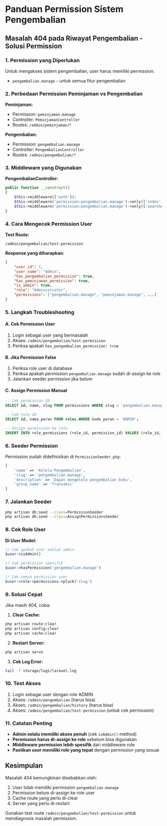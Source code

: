 # Panduan Permission Sistem Pengembalian

## Masalah 404 pada Riwayat Pengembalian - Solusi Permission

### 1. **Permission yang Diperlukan**

Untuk mengakses sistem pengembalian, user harus memiliki permission:

-   `pengembalian.manage` - untuk semua fitur pengembalian

### 2. **Perbedaan Permission Peminjaman vs Pengembalian**

**Peminjaman:**

-   Permission: `peminjaman.manage`
-   Controller: `PeminjamanController`
-   Routes: `/admin/peminjaman/*`

**Pengembalian:**

-   Permission: `pengembalian.manage`
-   Controller: `PengembalianController`
-   Routes: `/admin/pengembalian/*`

### 3. **Middleware yang Digunakan**

**PengembalianController:**

```php
public function __construct()
{
    $this->middleware(['auth']);
    $this->middleware('permission:pengembalian.manage')->only(['index', 'create', 'store', 'show', 'history']);
    $this->middleware('permission:pengembalian.manage')->only(['searchAnggota', 'getPeminjamanAktif', 'scanBarcode', 'scanBarcodeAnggota']);
}
```

### 4. **Cara Mengecek Permission User**

**Test Route:**

```
/admin/pengembalian/test-permission
```

**Response yang diharapkan:**

```json
{
    "user_id": 1,
    "user_name": "Admin",
    "has_pengembalian_permission": true,
    "has_peminjaman_permission": true,
    "is_admin": true,
    "role": "Administrator",
    "permissions": ["pengembalian.manage", "peminjaman.manage", ...]
}
```

### 5. **Langkah Troubleshooting**

#### A. Cek Permission User

1. Login sebagai user yang bermasalah
2. Akses: `/admin/pengembalian/test-permission`
3. Periksa apakah `has_pengembalian_permission: true`

#### B. Jika Permission False

1. Periksa role user di database
2. Periksa apakah permission `pengembalian.manage` sudah di-assign ke role
3. Jalankan seeder permission jika belum

#### C. Assign Permission Manual

```sql
-- Cek permission ID
SELECT id, name, slug FROM permissions WHERE slug = 'pengembalian.manage';

-- Cek role ID
SELECT id, nama_peran FROM roles WHERE kode_peran = 'ADMIN';

-- Assign permission ke role
INSERT INTO role_permissions (role_id, permission_id) VALUES (role_id, permission_id);
```

### 6. **Seeder Permission**

Permission sudah didefinisikan di `PermissionSeeder.php`:

```php
[
    'name' => 'Kelola Pengembalian',
    'slug' => 'pengembalian.manage',
    'description' => 'Dapat mengelola pengembalian buku',
    'group_name' => 'Transaksi'
]
```

### 7. **Jalankan Seeder**

```bash
php artisan db:seed --class=PermissionSeeder
php artisan db:seed --class=AssignPermissionsSeeder
```

### 8. **Cek Role User**

**Di User Model:**

```php
// Cek apakah user adalah admin
$user->isAdmin()

// Cek permission spesifik
$user->hasPermission('pengembalian.manage')

// Cek semua permission user
$user->role->permissions->pluck('slug')
```

### 9. **Solusi Cepat**

Jika masih 404, coba:

1. **Clear Cache:**

```bash
php artisan route:clear
php artisan config:clear
php artisan cache:clear
```

2. **Restart Server:**

```bash
php artisan serve
```

3. **Cek Log Error:**

```bash
tail -f storage/logs/laravel.log
```

### 10. **Test Akses**

1. Login sebagai user dengan role ADMIN
2. Akses: `/admin/pengembalian` (harus bisa)
3. Akses: `/admin/pengembalian/history` (harus bisa)
4. Akses: `/admin/pengembalian/test-permission` (untuk cek permission)

### 11. **Catatan Penting**

-   **Admin selalu memiliki akses penuh** (cek `isAdmin()` method)
-   **Permission harus di-assign ke role** sebelum bisa digunakan
-   **Middleware permission lebih spesifik** dari middleware role
-   **Pastikan user memiliki role yang tepat** dengan permission yang sesuai

## Kesimpulan

Masalah 404 kemungkinan disebabkan oleh:

1. User tidak memiliki permission `pengembalian.manage`
2. Permission belum di-assign ke role user
3. Cache route yang perlu di-clear
4. Server yang perlu di-restart

Gunakan test route `/admin/pengembalian/test-permission` untuk mendiagnosis masalah permission.
